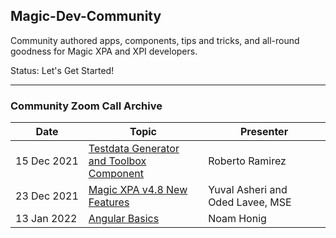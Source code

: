 ## Magic-Dev-Community


Community authored apps, components, tips and tricks, and all-round goodness for Magic XPA and XPI developers.

Status: Let's Get Started!

---

### Community Zoom Call Archive

<table class="table table-bordered">
  <thead class="thead-light">
    <tr>
      <th>Date</th>
      <th>Topic</th>
      <th>Presenter</th>
    </tr>
  </thead>
  <tbody>
    <tr>
      <td><nobr>15 Dec 2021</nobr></td><td>
      <a href="https://ln5.sync.com/dl/0b7f077b0/jsphwvg5-gzxvhhha-ycbnergp-tdyftnfa/view/default/10773066690006">Testdata Generator and Toolbox Component</a></td>
      <td><nobr>Roberto Ramirez</nobr></td>
    </tr>
    <tr>
      <td><nobr>23 Dec 2021</nobr></td><td>
      <a href="https://drive.google.com/file/d/1rmWaMq5vU5eF5v5x_yoSrt8pem-B5e6W/view">Magic XPA v4.8 New Features</a></td>
      <td><nobr>Yuval Asheri</nobr> and <nobr>Oded Lavee, MSE</nobr></td>
    </tr>
    <tr>
      <td><nobr>13 Jan 2022</nobr></td><td>
      <a href="https://drive.google.com/file/d/1ikeRswyUjWENojOTxNCwTFZ1yw6wnn_Y/view">Angular Basics</a></td>
      <td><nobr>Noam Honig</nobr></td>
    </tr>
  </tbody>
</table>
